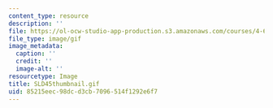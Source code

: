 ```yaml
---
content_type: resource
description: ''
file: https://ol-ocw-studio-app-production.s3.amazonaws.com/courses/4-614-religious-architecture-and-islamic-cultures-fall-2002/85215eec98dcd3cb7096514f1292e6f7_SLD45thumbnail.gif
file_type: image/gif
image_metadata:
  caption: ''
  credit: ''
  image-alt: ''
resourcetype: Image
title: SLD45thumbnail.gif
uid: 85215eec-98dc-d3cb-7096-514f1292e6f7
---
```

